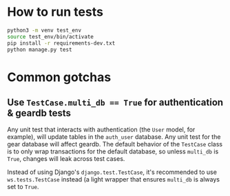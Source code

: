 # How to run tests

```bash
python3 -m venv test_env
source test_env/bin/activate
pip install -r requirements-dev.txt
python manage.py test
```

# Common gotchas
## Use `TestCase.multi_db == True` for authentication & geardb tests
Any unit test that interacts with authentication (the `User` model, for example), will
update tables in the `auth_user` database. Any unit test for the gear database will affect
geardb. The default behavior of the `TestCase` class is to only wrap
transactions for the default database, so unless `multi_db` is `True`, changes will leak 
across test cases.

Instead of using Django's `django.test.TestCase`, it's recommended to use
`ws.tests.TestCase` instead (a light wrapper that ensures `multi_db` is always
set to `True`.
